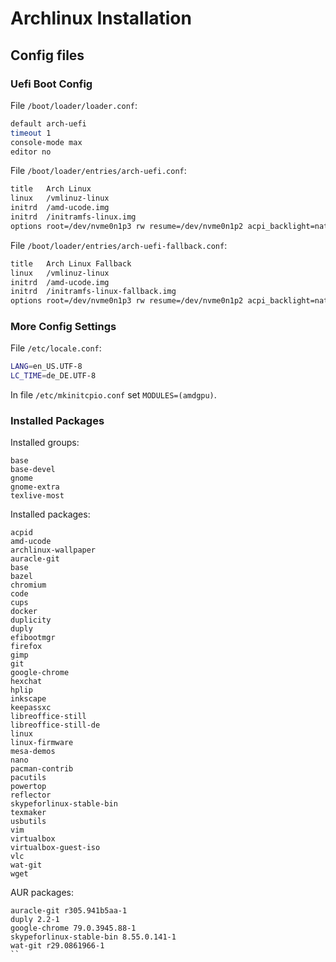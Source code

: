 # Archlinux Installation

## Config files

### Uefi Boot Config

File `/boot/loader/loader.conf`:
```bash
default arch-uefi
timeout 1
console-mode max
editor no
```

File `/boot/loader/entries/arch-uefi.conf`:
```bash
title   Arch Linux
linux   /vmlinuz-linux
initrd  /amd-ucode.img
initrd  /initramfs-linux.img
options root=/dev/nvme0n1p3 rw resume=/dev/nvme0n1p2 acpi_backlight=native
```

File `/boot/loader/entries/arch-uefi-fallback.conf`:
```bash
title   Arch Linux Fallback
linux   /vmlinuz-linux
initrd  /amd-ucode.img
initrd  /initramfs-linux-fallback.img
options root=/dev/nvme0n1p3 rw resume=/dev/nvme0n1p2 acpi_backlight=native
```

### More Config Settings

File `/etc/locale.conf`:
```bash
LANG=en_US.UTF-8
LC_TIME=de_DE.UTF-8
```

In file `/etc/mkinitcpio.conf` set `MODULES=(amdgpu)`.

### Installed Packages

Installed groups:
```
base
base-devel
gnome
gnome-extra
texlive-most
```

Installed packages:
```
acpid
amd-ucode
archlinux-wallpaper
auracle-git
base
bazel
chromium
code
cups
docker
duplicity
duply
efibootmgr
firefox
gimp
git
google-chrome
hexchat
hplip
inkscape
keepassxc
libreoffice-still
libreoffice-still-de
linux
linux-firmware
mesa-demos
nano
pacman-contrib
pacutils
powertop
reflector
skypeforlinux-stable-bin
texmaker
usbutils
vim
virtualbox
virtualbox-guest-iso
vlc
wat-git
wget
```

AUR packages:
```
auracle-git r305.941b5aa-1
duply 2.2-1
google-chrome 79.0.3945.88-1
skypeforlinux-stable-bin 8.55.0.141-1
wat-git r29.0861966-1
``
